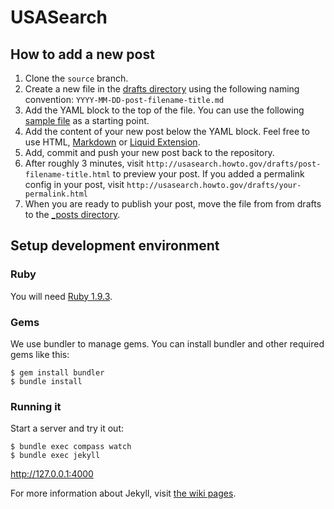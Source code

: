 # USASearch

## How to add a new post

1. Clone the `source` branch.
2. Create a new file in the [drafts directory](https://github.com/usasearch/usasearch.github.com/tree/source/drafts)
   using the following naming convention: `YYYY-MM-DD-post-filename-title.md`
3. Add the YAML block to the top of the file.
   You can use the following [sample file](https://raw.github.com/usasearch/usasearch.github.com/source/drafts/2013-03-19-sample.md) as a starting point.
4. Add the content of your new post below the YAML block.
   Feel free to use HTML,
   [Markdown](http://daringfireball.net/projects/markdown/syntax) or
   [Liquid Extension](https://github.com/mojombo/jekyll/wiki/Liquid-Extensions).
5. Add, commit and push your new post back to the repository.
6. After roughly 3 minutes, visit `http://usasearch.howto.gov/drafts/post-filename-title.html` to preview your post.
   If you added a permalink config in your post, visit `http://usasearch.howto.gov/drafts/your-permalink.html`
7. When you are ready to publish your post, move the file from from drafts to the [_posts directory](https://github.com/usasearch/usasearch.github.com/tree/source/_posts).

## Setup development environment

### Ruby

You will need [Ruby 1.9.3](http://www.ruby-lang.org/en/downloads/).

### Gems

We use bundler to manage gems. You can install bundler and other required gems like this:

    $ gem install bundler
    $ bundle install

### Running it

Start a server and try it out:

    $ bundle exec compass watch
    $ bundle exec jekyll

<http://127.0.0.1:4000>

For more information about Jekyll, visit [the wiki pages](https://github.com/mojombo/jekyll/wiki).
